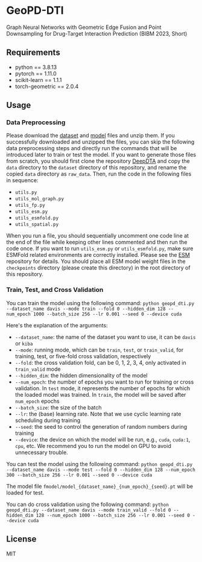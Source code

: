 # GeoPD-DTI
Graph Neural Networks with Geometric Edge Fusion and Point Downsampling for Drug-Target Interaction Prediction (BIBM 2023, Short)

## Requirements
* python == 3.8.13
* pytorch == 1.11.0
* scikit-learn == 1.1.1
* torch-geometric == 2.0.4

## Usage

### Data Preprocessing
Please download the [dataset](https://drive.google.com/file/d/1IR-T8ehx0Uy7izxnOS8EM71OocL-mC3Z/view?usp=drive_link) and [model](https://drive.google.com/file/d/1Y7bAdPmkY_a61ixDoBTRxWgVmY9tFNIy/view?usp=drive_link) files and unzip them. If you successfully downloaded and unzipped the files, you can skip the following data preprocessing steps and directly run the commands that will be introduced later to train or test the model. If you want to generate those files from scratch, you should first clone the repository [DeepDTA](https://github.com/hkmztrk/DeepDTA/tree/master) and copy the `data` directory to the `dataset` directory of this repository, and rename the copied `data` directory as `raw_data`. Then, run the code in the following files in sequence:

* `utils.py`
* `utils_mol_graph.py`
* `utils_fp.py`
* `utils_esm.py`
* `utils_esmfold.py`
* `utils_spatial.py`

When you run a file, you should sequentially uncomment one code line at the end of the file while keeping other lines commented and then run the code once. If you want to run `utils_esm.py` or `utils_esmfold.py`, make sure ESMFold related environments are correctly installed. Please see the [ESM](https://github.com/facebookresearch/esm) repository for details. You should place all ESM model weight files in the `checkpoints` directory (please create this directory) in the root directory of this repository.

### Train, Test, and Cross Validation
You can train the model using the following command:
`python geopd_dti.py --dataset_name davis --mode train --fold 0 --hidden_dim 128 --num_epoch 1000 --batch_size 256 --lr 0.001 --seed 0 --device cuda`

Here's the explanation of the arguments:
* `--dataset_name`: the name of the dataset you want to use, it can be `davis` or `kiba`
* `--mode`: running mode, which can be `train`, `test`, or `train_valid`, for training, test, or five-fold cross validation, respectively
* `--fold`: the cross validation fold, can be 0, 1, 2, 3, 4, only activated in `train_valid` mode
* `--hidden_dim`: the hidden dimensionality of the model
* `--num_epoch`: the number of epochs you want to run for training or cross validation. In `test` mode, it represents the number of epochs for which the loaded model was trained. In `train`, the model will be saved after `num_epoch` epochs
* `--batch_size`: the size of the batch
* `--lr`: the (base) learning rate. Note that we use cyclic learning rate scheduling during training
* `--seed`: the seed to control the generation of random numbers during training
* `--device`: the device on which the model will be run, e.g., `cuda`, `cuda:1`, `cpu`, etc. We recommend you to run the model on GPU to avoid unnecessary trouble.

You can test the model using the following command:
`python geopd_dti.py --dataset_name davis --mode test --fold 0 --hidden_dim 128 --num_epoch 300 --batch_size 256 --lr 0.001 --seed 0 --device cuda`

The model file `fmodel/model_{dataset_name}_{num_epoch}_{seed}.pt` will be loaded for test.

You can do cross validation using the following command:
`python geopd_dti.py --dataset_name davis --mode train_valid --fold 0 --hidden_dim 128 --num_epoch 1000 --batch_size 256 --lr 0.001 --seed 0 --device cuda`

## License
MIT
